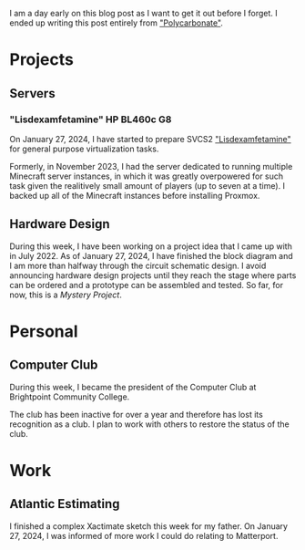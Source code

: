 I am a day early on this blog post as I want to get it out before I forget. I ended up writing this post entirely from ["Polycarbonate"](../../projects/pc_pc).

# Projects

## Servers

### "Lisdexamfetamine" HP BL460c G8
On January 27, 2024, I have started to prepare SVCS2 ["Lisdexamfetamine"](../../projects/svcs_amp/) for general purpose virtualization tasks. 

Formerly, in November 2023, I had the server dedicated to running multiple Minecraft server instances, in which it was greatly overpowered for such task given the realitively small amount of players (up to seven at a time). I backed up all of the Minecraft instances before installing Proxmox.

## Hardware Design
During this week, I have been working on a project idea that I came up with in July 2022. As of January 27, 2024, I have finished the block diagram and I am more than halfway through the circuit schematic design. I avoid announcing hardware design projects until they reach the stage where parts can be ordered and a prototype can be assembled and tested. So far, for now, this is a *Mystery Project*.

# Personal

## Computer Club
During this week, I became the president of the Computer Club at Brightpoint Community College. 

The club has been inactive for over a year and therefore has lost its recognition as a club. I plan to work with others to restore the status of the club.

# Work

## Atlantic Estimating
I finished a complex Xactimate sketch this week for my father. On January 27, 2024, I was informed of more work I could do relating to Matterport.

